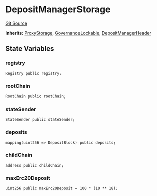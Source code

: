 # DepositManagerStorage
[Git Source](https://github.com/TOKnetwork/contracts/blob/155f729fd8db0676297384375468d4d45b8aa44e/contracts/root/depositManager/DepositManagerStorage.sol)

**Inherits:**
[ProxyStorage](/contracts/common/misc/ProxyStorage.sol/contract.ProxyStorage.md), [GovernanceLockable](/contracts/common/mixin/GovernanceLockable.sol/contract.GovernanceLockable.md), [DepositManagerHeader](/contracts/root/depositManager/DepositManagerStorage.sol/contract.DepositManagerHeader.md)


## State Variables
### registry

```solidity
Registry public registry;
```


### rootChain

```solidity
RootChain public rootChain;
```


### stateSender

```solidity
StateSender public stateSender;
```


### deposits

```solidity
mapping(uint256 => DepositBlock) public deposits;
```


### childChain

```solidity
address public childChain;
```


### maxErc20Deposit

```solidity
uint256 public maxErc20Deposit = 100 * (10 ** 18);
```


